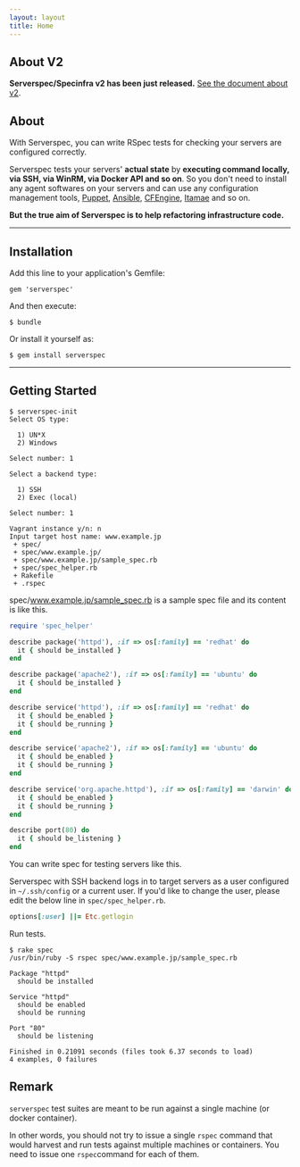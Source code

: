 ```yaml
---
layout: layout
title: Home
---
```

## About V2

**Serverspec/Specinfra v2 has been just released.** [See the document about v2](changes-of-v2.html).

## About

With Serverspec, you can write RSpec tests for checking your servers are configured correctly.

Serverspec tests your servers' **actual state** by **executing command locally, via SSH, via WinRM, via Docker API and so on**. So you don't need to install any agent softwares on your servers and can use any configuration management tools, [Puppet](https://puppetlabs.com/), [Ansible](http://www.ansible.com/), [CFEngine](http://cfengine.com/), [Itamae](http://itamae.kitchen) and so on.

**But the true aim of Serverspec is to help refactoring infrastructure code.**

----


## Installation

Add this line to your application's Gemfile:

    gem 'serverspec'

And then execute:

    $ bundle

Or install it yourself as:

    $ gem install serverspec

----

## Getting Started

```
$ serverspec-init
Select OS type:

  1) UN*X
  2) Windows

Select number: 1

Select a backend type:

  1) SSH
  2) Exec (local)

Select number: 1

Vagrant instance y/n: n
Input target host name: www.example.jp
 + spec/
 + spec/www.example.jp/
 + spec/www.example.jp/sample_spec.rb
 + spec/spec_helper.rb
 + Rakefile
 + .rspec
 ```

spec/www.example.jp/sample_spec.rb is a sample spec file and its content is like this.

```ruby
require 'spec_helper'

describe package('httpd'), :if => os[:family] == 'redhat' do
  it { should be_installed }
end

describe package('apache2'), :if => os[:family] == 'ubuntu' do
  it { should be_installed }
end

describe service('httpd'), :if => os[:family] == 'redhat' do
  it { should be_enabled }
  it { should be_running }
end

describe service('apache2'), :if => os[:family] == 'ubuntu' do
  it { should be_enabled }
  it { should be_running }
end

describe service('org.apache.httpd'), :if => os[:family] == 'darwin' do
  it { should be_enabled }
  it { should be_running }
end

describe port(80) do
  it { should be_listening }
end
```

You can write spec for testing servers like this.

Serverspec with SSH backend logs in to target servers as a user configured in ``~/.ssh/config`` or a current user. If you'd like to change the user, please edit the below line in ``spec/spec_helper.rb``.

```ruby
options[:user] ||= Etc.getlogin
```

Run tests.

```
$ rake spec
/usr/bin/ruby -S rspec spec/www.example.jp/sample_spec.rb

Package "httpd"
  should be installed

Service "httpd"
  should be enabled
  should be running

Port "80"
  should be listening

Finished in 0.21091 seconds (files took 6.37 seconds to load)
4 examples, 0 failures
```

## Remark

`serverspec` test suites are meant to be run against a single machine (or docker container). 

In other words, you should not try to issue a single `rspec` command that would harvest and run tests against multiple machines or containers. You need to issue one `rspec`command for each of them.
